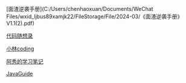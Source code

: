 [面渣逆袭手册](C:/Users/chenhaoxuan/Documents/WeChat Files/wxid_ljbus89xamjk22/FileStorage/File/2024-03/《面渣逆袭手册》V1.1(2).pdf)

[代码随想录](https://www.programmercarl.com/)

[小林coding](https://xiaolincoding.com/)

[阿秀的学习笔记](https://interviewguide.cn/notes/03-hunting_job/02-interview/01-01-01-basic.html)

[JavaGuide](https://snailclimb.gitee.io/javaguide/#/)



